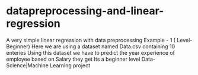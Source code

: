 # datapreprocessing-and-linear-regression
A very simple linear regression with data preprocessing Example - 1 ( Level- Beginner)
Here we are using a dataset named Data.csv containing 10 enteries
Using this dataset we have to predict the year experience of employee based on Salary they get
Its a beginner level Data-Science|Machine Learning project
